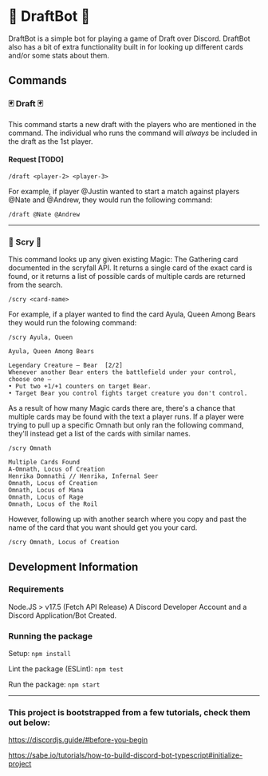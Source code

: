 # 🤖 DraftBot 🤖
DraftBot is a simple bot for playing a game of Draft over Discord. DraftBot also has a bit of extra functionality built in for looking up different cards and/or some stats about them. 

## Commands
### 🃏 Draft 🃏
This command starts a new draft with the players who are mentioned in the command. The individual who runs the command will _always_ be included in the draft as the 1st player.

#### Request [TODO]
`/draft <player-2> <player-3>`

For example, if player @Justin wanted to start a match against players @Nate and @Andrew, they would run the following command:

`/draft @Nate @Andrew`


--- 
### 🔮 Scry 🔮
This command looks up any given existing Magic: The Gathering card documented in the scryfall API. It returns a single card of the exact card is found, or it returns a list of possible cards of multiple cards are returned from the search.

`/scry <card-name>`

For example, if a player wanted to find the card Ayula, Queen Among Bears they would run the folowing command:

`/scry Ayula, Queen`
```
Ayula, Queen Among Bears

Legendary Creature — Bear  [2/2]
Whenever another Bear enters the battlefield under your control, choose one —
• Put two +1/+1 counters on target Bear.
• Target Bear you control fights target creature you don't control.
```

As a result of how many Magic cards there are, there's a chance that multiple cards may be found with the text a player runs. If a player were trying to pull up a specific Omnath but only ran the following command, they'll instead get a list of the cards with similar names.

`/scry Omnath`

```
Multiple Cards Found
A-Omnath, Locus of Creation
Henrika Domnathi // Henrika, Infernal Seer
Omnath, Locus of Creation
Omnath, Locus of Mana
Omnath, Locus of Rage
Omnath, Locus of the Roil
```

However, following up with another search where you copy and past the name of the card that you want should get you your card.

`/scry Omnath, Locus of Creation`



## Development Information
### Requirements
Node.JS > v17.5 (Fetch API Release)
A Discord Developer Account and a Discord Application/Bot Created.

### Running the package
Setup: `npm install`

Lint the package (ESLint): `npm test`

Run the package: `npm start`



---

### This project is bootstrapped from a few tutorials, check them out below:
https://discordjs.guide/#before-you-begin

https://sabe.io/tutorials/how-to-build-discord-bot-typescript#initialize-project
